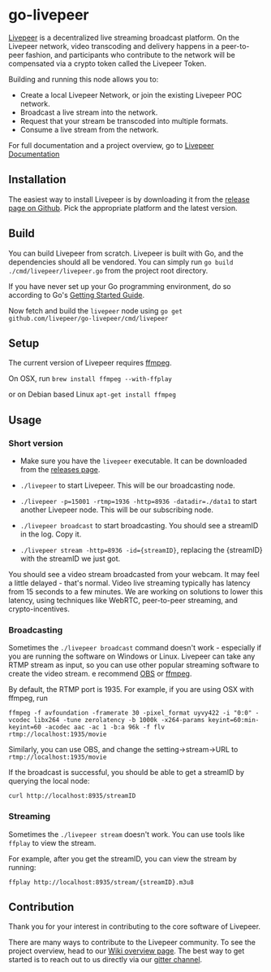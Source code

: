 # go-livepeer
[Livepeer](https://livepeer.org) is a decentralized live streaming broadcast platform.  On the Livepeer network, video transcoding and delivery happens in a peer-to-peer fashion, and participants who contribute to the network will be compensated via a crypto token called the Livepeer Token.

Building and running this node allows you to:

* Create a local Livepeer Network, or join the existing Livepeer POC network.
* Broadcast a live stream into the network.
* Request that your stream be transcoded into multiple formats.
* Consume a live stream from the network.

For full documentation and a project overview, go to 
[Livepeer Documentation](https://github.com/livepeer/wiki/wiki)

## Installation
The easiest way to install Livepeer is by downloading it from the [release page on Github](https://github.com/livepeer/go-livepeer/releases).  Pick the appropriate platform and the latest version.

## Build
You can build Livepeer from scratch.  Livepeer is built with Go, and the dependencies should all be vendored.  You can simply run `go build ./cmd/livepeer/livepeer.go` from the project root directory.

If you have never set up your Go programming environment, do so according to Go's [Getting Started Guide](https://golang.org/doc/install).

Now fetch and build the `livepeer` node using `go get github.com/livepeer/go-livepeer/cmd/livepeer`

## Setup
The current version of Livepeer requires [ffmpeg](https://www.ffmpeg.org/).

On OSX, run
`brew install ffmpeg --with-ffplay`

or on Debian based Linux
`apt-get install ffmpeg`

## Usage

### Short version
- Make sure you have the `livepeer` executable.  It can be downloaded from the [releases page](https://github.com/livepeer/go-livepeer/releases).

- `./livepeer` to start Livepeer.  This will be our broadcasting node.

- `./livepeer -p=15001 -rtmp=1936 -http=8936 -datadir=./data1` to start another Livepeer node. This will be our subscribing node.

- `./livepeer broadcast` to start broadcasting. You should see a streamID in the log. Copy it.

- `./livepeer stream -http=8936 -id={streamID}`, replacing the {streamID} with the streamID we just got.

You should see a video stream broadcasted from your webcam.  It may feel a little delayed - that's normal. Video live streaming typically has latency from 15 seconds to a few minutes. We are working on solutions to lower this latency, using techniques like WebRTC, peer-to-peer streaming, and crypto-incentives.

### Broadcasting

Sometimes the `./livepeer broadcast` command doesn't work - especially if you are running the software on Windows or Linux. Livepeer can take any RTMP stream as input, so you can use other popular streaming software to create the video stream. e recommend [OBS](https://obsproject.com/download) or [ffmpeg](https://www.ffmpeg.org/).

By default, the RTMP port is 1935.  For example, if you are using OSX with ffmpeg, run 

`ffmpeg -f avfoundation -framerate 30 -pixel_format uyvy422 -i "0:0" -vcodec libx264 -tune zerolatency -b 1000k -x264-params keyint=60:min-keyint=60 -acodec aac -ac 1 -b:a 96k -f flv rtmp://localhost:1935/movie`

Similarly, you can use OBS, and change the setting->stream->URL to `rtmp://localhost:1935/movie`

If the broadcast is successful, you should be able to get a streamID by querying the local node:

`curl http://localhost:8935/streamID`

### Streaming

Sometimes the `./livepeer stream` doesn't work.  You can use tools like `ffplay` to view the stream.

For example, after you get the streamID, you can view the stream by running: 

`ffplay http://localhost:8935/stream/{streamID}.m3u8`

## Contribution
Thank you for your interest in contributing to the core software of Livepeer. 

There are many ways to contribute to the Livepeer community. To see the project overview, head to our [Wiki overview page](https://github.com/livepeer/wiki/wiki/Project-Overview). The best way to get started is to reach out to us directly via our [gitter channel](https://gitter.im/livepeer/Lobby).

